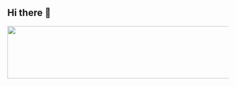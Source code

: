 ## Hi there 👋

<!--
안녕하세요!  FrontEnd 개발자를 꿈꾸는 성송원입니다!
-->

<a href="https://github.com/devxb/gitanimals">
<img
  src="https://render.gitanimals.org/farms/songwon-sung"
  width="1000"
  height="120"
/>
</a>
